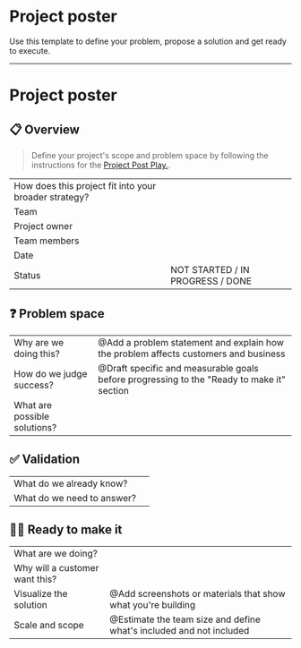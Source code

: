 # Project poster

Use this template to define your problem, propose a solution and get ready to execute.

---

# Project poster

## 📋 Overview

> Define your project's scope and problem space by following the instructions for the [Project Post Play.](https://www.atlassian.com/team-playbook/plays/project-poster).

|                                                       |                                  |
|-------------------------------------------------------|----------------------------------|
| How does this project fit into your broader strategy? |                                  |
| Team                                                  |                                  |
| Project owner                                         |                                  |
| Team members                                          |                                  |
| Date                                                  |                                  |
| Status                                                | NOT STARTED / IN PROGRESS / DONE |

## ❓ Problem space

|                              |                                                                                           |
|------------------------------|-------------------------------------------------------------------------------------------|
| Why are we doing this?       | @Add a problem statement and explain how the problem affects customers and business       |
| How do we judge success?     | @Draft specific and measurable goals before progressing to the "Ready to make it" section |
| What are possible solutions? |                                                                                           |

## ✅ Validation

|                            |     |
|----------------------------|-----|
| What do we already know?   |     |
| What do we need to answer? |     |

## 👍🏼 Ready to make it

|                                |                                                                     |
|--------------------------------|---------------------------------------------------------------------|
| What are we doing?             |                                                                     |
| Why will a customer want this? |                                                                     |
| Visualize the solution         | @Add screenshots or materials that show what you're building        |
| Scale and scope                | @Estimate the team size and define what's included and not included |